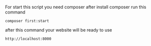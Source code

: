 For start this script you need composer after install composer run this command

``composer first:start``

after this command your website will be ready to use

``http://localhost:8000``